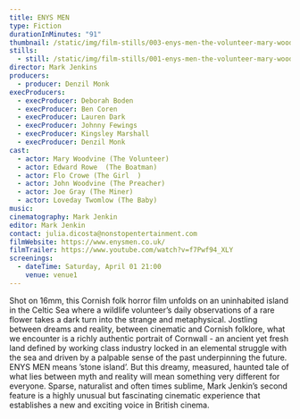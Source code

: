 ```yaml
---
title: ENYS MEN
type: Fiction
durationInMinutes: "91"
thumbnail: /static/img/film-stills/003-enys-men-the-volunteer-mary-woodvine-bosena-©-2022-_1.19.1.jpg
stills:
  - still: /static/img/film-stills/001-enys-men-the-volunteer-mary-woodvine-bosena-©-2022-_1.555.1.jpg
director: Mark Jenkins
producers: 
  - producer: Denzil Monk
execProducers: 
  - execProducer: Deborah Boden
  - execProducer: Ben Coren
  - execProducer: Lauren Dark
  - execProducer: Johnny Fewings
  - execProducer: Kingsley Marshall
  - execProducer: Denzil Monk
cast:
  - actor: Mary Woodvine (The Volunteer)
  - actor: Edward Rowe	(The Boatman)
  - actor: Flo Crowe (The Girl	)
  - actor: John Woodvine (The Preacher)
  - actor: Joe Gray (The Miner)
  - actor: Loveday Twomlow (The Baby)
music:
cinematography: Mark Jenkin
editor: Mark Jenkin
contact: julia.dicosta@nonstopentertainment.com
filmWebsite: https://www.enysmen.co.uk/
filmTrailer: https://www.youtube.com/watch?v=f7Pwf94_XLY
screenings:
  - dateTime: Saturday, April 01 21:00
    venue: venue1
---
```

Shot on 16mm, this Cornish folk horror film unfolds on an uninhabited island in the Celtic Sea where a wildlife volunteer’s daily observations of a rare flower takes a dark turn into the strange and metaphysical. Jostling between dreams and reality, between cinematic and Cornish folklore, what we encounter is a  richly authentic portrait of Cornwall -  an ancient yet fresh land defined by working class industry locked in an elemental struggle with the sea and driven by a palpable sense of the past underpinning the future. ENYS MEN means ’stone island’. But this  dreamy, measured, haunted tale of what lies between myth and reality will mean something very different for everyone. Sparse, naturalist and often times sublime, Mark Jenkin’s second feature is a highly unusual but fascinating cinematic experience that establishes  a new and exciting voice in British cinema. 